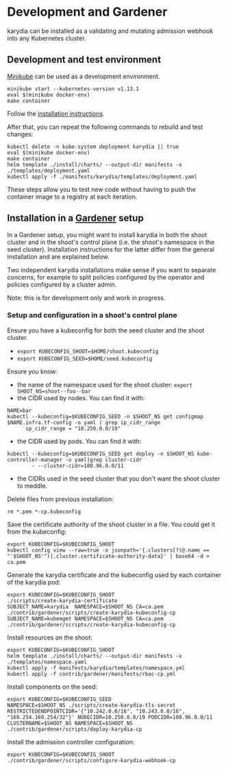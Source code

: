 # Development and Gardener

karydia can be installed as a validating and mutating admission webhook
into any Kubernetes cluster.

## Development and test environment

[Minikube](https://kubernetes.io/docs/setup/minikube/) can be used as
a development environment.

```
minikube start --kubernetes-version v1.13.1
eval $(minikube docker-env)
make container
```

Follow the [installation instructions](/install/README.md).

After that, you can repeat the following commands to rebuild and test changes:

```
kubectl delete -n kube-system deployment karydia || true
eval $(minikube docker-env)
make container
helm template ./install/charts/ --output-dir manifests -x ./templates/deployment.yaml 
kubectl apply -f ./manifests/karydia/templates/deployment.yaml
```

These steps allow you to test new code without having to push the container
image to a registry at each iteration.

## Installation in a [Gardener](https://github.com/gardener/gardener) setup

In a Gardener setup, you might want to install karydia in both the shoot
cluster and in the shoot's control plane (i.e. the shoot's namespace in
the seed cluster). Installation instructions for the latter differ from
the general installation and are explained below.

Two independent karydia installations make sense if you want to separate
concerns, for example to split policies configured by the operator
and policies configured by a cluster admin.

Note: this is for development only and work in progress.

### Setup and configuration in a shoot's control plane

Ensure you have a kubeconfig for both the seed cluster and the shoot cluster.
- `export KUBECONFIG_SHOOT=$HOME/shoot.kubeconfig`
- `export KUBECONFIG_SEED=$HOME/seed.kubeconfig`

Ensure you know:
- the name of the namespace used for the shoot cluster: `export SHOOT_NS=shoot--foo--bar`
- the CIDR used by nodes. You can find it with:

```
NAME=bar
kubectl --kubeconfig=$KUBECONFIG_SEED -n $SHOOT_NS get configmap $NAME.infra.tf-config -o yaml | grep ip_cidr_range
      ip_cidr_range = "10.250.0.0/19"
```

- the CIDR used by pods. You can find it with:

```
kubectl --kubeconfig=$KUBECONFIG_SEED get deploy -n $SHOOT_NS kube-controller-manager -o yaml|grep cluster-cidr
        - --cluster-cidr=100.96.0.0/11
```

- the CIDRs used in the seed cluster that you don't want the shoot cluster to meddle.

Delete files from previous installation:
```
rm *.pem *-cp.kubeconfig
```

Save the certificate authority of the shoot cluster in a file. You could get it from the kubeconfig:
```
export KUBECONFIG=$KUBECONFIG_SHOOT
kubectl config view --raw=true -o jsonpath='{.clusters[?(@.name == "'$SHOOT_NS'")].cluster.certificate-authority-data}' | base64 -d > ca.pem
```

Generate the karydia certificate and the kubeconfig used by each container of the karydia pod:
```
export KUBECONFIG=$KUBECONFIG_SHOOT
./scripts/create-karydia-certificate
SUBJECT_NAME=karydia  NAMESPACE=$SHOOT_NS CA=ca.pem ./contrib/gardener/scripts/create-karydia-kubeconfig-cp
SUBJECT_NAME=kubemgmt NAMESPACE=$SHOOT_NS CA=ca.pem ./contrib/gardener/scripts/create-karydia-kubeconfig-cp
```

Install resources on the shoot:
```
export KUBECONFIG=$KUBECONFIG_SHOOT
helm template ./install/charts/ --output-dir manifests -x ./templates/namespace.yaml 
kubectl apply -f manifests/karydia/templates/namespace.yml
kubectl apply -f contrib/gardener/manifests/rbac-cp.yml
```

Install components on the seed:
```
export KUBECONFIG=$KUBECONFIG_SEED
NAMESPACE=$SHOOT_NS ./scripts/create-karydia-tls-secret
RESTRICTEDENDPOINTCIDR='{"10.242.0.0/16", "10.243.0.0/16", "169.254.169.254/32"}' NODECIDR=10.250.0.0/19 PODCIDR=100.96.0.0/11 CLUSTERNAME=$SHOOT_NS NAMESPACE=$SHOOT_NS ./contrib/gardener/scripts/deploy-karydia-cp
```

Install the admission controller configuration:
```
export KUBECONFIG=$KUBECONFIG_SHOOT
./contrib/gardener/scripts/configure-karydia-webhook-cp
```
